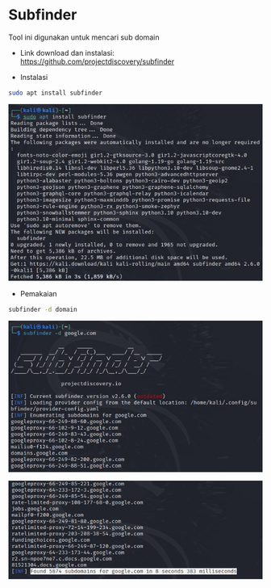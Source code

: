 # Subfinder
Tool ini digunakan untuk mencari sub domain

- Link download dan instalasi: https://github.com/projectdiscovery/subfinder

- Instalasi
```sh
sudo apt install subfinder
```

![alt text](https://github.com/rahardian-dwi-saputra/bugbounty-tools/blob/main/assets/subfinder/subfinder%201.JPG)

- Pemakaian
```sh
subfinder -d domain
```

![alt text](https://github.com/rahardian-dwi-saputra/bugbounty-tools/blob/main/assets/subfinder/subfinder%202.JPG)

![alt text](https://github.com/rahardian-dwi-saputra/bugbounty-tools/blob/main/assets/subfinder/subfinder%203.JPG)